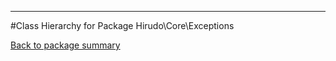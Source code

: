 - - -

#Class Hierarchy for Package Hirudo\Core\Exceptions

<div><a href='https://github.com/JeyDotC/Hirudo-docs/blob/master/Hirudo/Core/Exceptions/'>Back to package summary</a></div>

